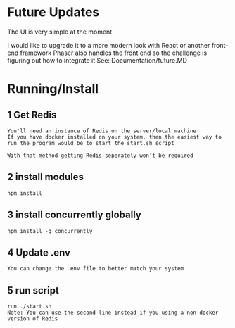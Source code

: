 
# Future Updates
The UI is very simple at the moment

I would like to upgrade it to a more modern look with React or another front-end framework
Phaser also handles the front end so the challenge is figuring out how to integrate it
See: Documentation/future.MD


# Running/Install

## 1 Get Redis
```
You'll need an instance of Redis on the server/local machine 
If you have docker installed on your system, then the easiest way to run the program would be to start the start.sh script

With that method getting Redis seperately won't be required
```

## 2 install modules


```
npm install
```

## 3 install concurrently globally


```
npm install -g concurrently

```



## 4 Update .env


```
You can change the .env file to better match your system

```

## 5 run script 
```
run ./start.sh
Note: You can use the second line instead if you using a non docker version of Redis

```


